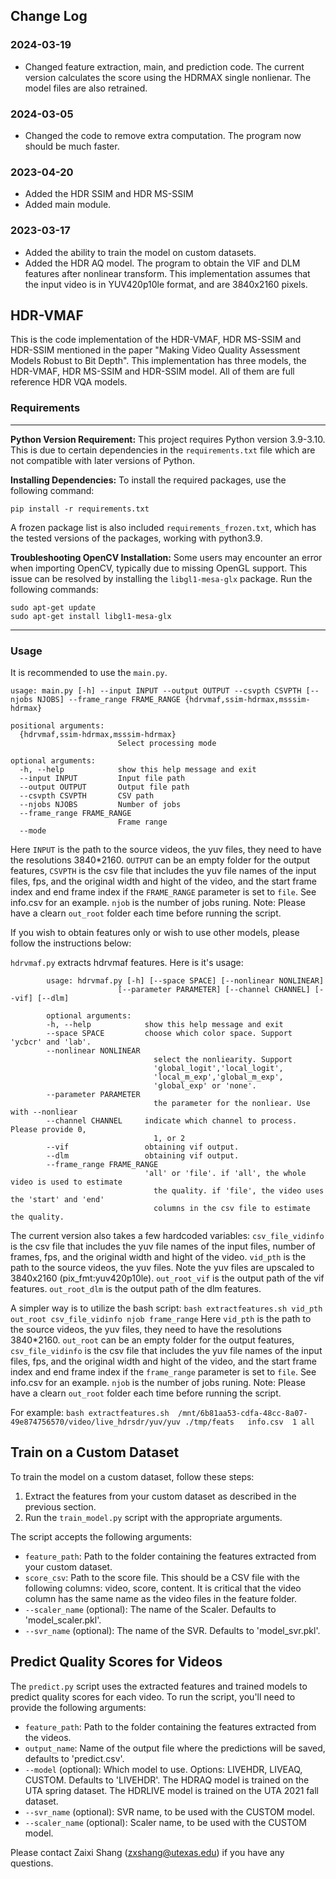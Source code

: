 ## Change Log
### 2024-03-19
- Changed feature extraction, main, and prediction code. The current version calculates the score using the HDRMAX single nonlienar. The model files are also retrained. 

### 2024-03-05
- Changed the code to remove extra computation. The program now should be much faster. 


### 2023-04-20
- Added the HDR SSIM and HDR MS-SSIM
- Added main module.

### 2023-03-17
- Added the ability to train the model on custom datasets. 
- Added the HDR AQ model. The program to obtain the VIF and DLM features after nonlinear transform. This implementation assumes that the input video is in YUV420p10le format, and are 3840x2160 pixels.

## HDR-VMAF
This is the code implementation of the HDR-VMAF, HDR MS-SSIM and HDR-SSIM mentioned in the paper "Making Video Quality Assessment Models Robust to Bit Depth". This implementation has three models, the HDR-VMAF, HDR MS-SSIM and HDR-SSIM model. All of them are full reference HDR VQA models. 

### Requirements
---

**Python Version Requirement:**
This project requires Python version 3.9-3.10. This is due to certain dependencies in the `requirements.txt` file which are not compatible with later versions of Python.

**Installing Dependencies:**
To install the required packages, use the following command:
```
pip install -r requirements.txt
```
A frozen package list is also included `requirements_frozen.txt`, which has the tested versions of the packages, working with python3.9.

**Troubleshooting OpenCV Installation:**
Some users may encounter an error when importing OpenCV, typically due to missing OpenGL support. This issue can be resolved by installing the `libgl1-mesa-glx` package. Run the following commands:
```
sudo apt-get update
sudo apt-get install libgl1-mesa-glx
```

---
### Usage

It is recommended to use the `main.py`. 

```
usage: main.py [-h] --input INPUT --output OUTPUT --csvpth CSVPTH [--njobs NJOBS] --frame_range FRAME_RANGE {hdrvmaf,ssim-hdrmax,msssim-hdrmax}

positional arguments:
  {hdrvmaf,ssim-hdrmax,msssim-hdrmax}
                        Select processing mode

optional arguments:
  -h, --help            show this help message and exit
  --input INPUT         Input file path
  --output OUTPUT       Output file path
  --csvpth CSVPTH       CSV path
  --njobs NJOBS         Number of jobs
  --frame_range FRAME_RANGE
                        Frame range
  --mode 
```

Here `INPUT` is the path to the source videos, the yuv files, they need to have the resolutions 3840*2160. `OUTPUT` can be an empty folder for the output features, `CSVPTH` is the csv file that includes the yuv file names of the input files, fps, and the original width and hight of the video, and the start frame index and end frame index if the `FRAME_RANGE` parameter is set to `file`. See info.csv for an example. `njob` is the number of jobs runing.
Note: Please have a clearn `out_root` folder each time before running the script.

If you wish to obtain features only or wish to use other models, please follow the instructions below:


`hdrvmaf.py` extracts hdrvmaf features. Here is it's usage:

```
        usage: hdrvmaf.py [-h] [--space SPACE] [--nonlinear NONLINEAR]
                        [--parameter PARAMETER] [--channel CHANNEL] [--vif] [--dlm]

        optional arguments:
        -h, --help            show this help message and exit
        --space SPACE         choose which color space. Support 'ycbcr' and 'lab'.
        --nonlinear NONLINEAR
                                select the nonliearity. Support
                                'global_logit','local_logit',
                                'local_m_exp','global_m_exp',
                                'global_exp' or 'none'.
        --parameter PARAMETER
                                the parameter for the nonliear. Use with --nonliear
        --channel CHANNEL     indicate which channel to process. Please provide 0,
                                1, or 2
        --vif                 obtaining vif output.
        --dlm                 obtaining vif output.
        --frame_range FRAME_RANGE
                              'all' or 'file'. if 'all', the whole video is used to estimate
                                the quality. if 'file', the video uses the 'start' and 'end'
                                columns in the csv file to estimate the quality.
```

The current version also takes a few hardcoded variables: `csv_file_vidinfo` is the csv file that includes the yuv file names of the input files, number of frames, fps, and the original width and hight of the video. `vid_pth` is the path to the source videos, the yuv files. Note the yuv files are upscaled to 3840x2160 (pix_fmt:yuv420p10le).  `out_root_vif` is the output path of the vif features. `out_root_dlm` is the output path of the dlm features.

A simpler way is to utilize the bash script:
```bash extractfeatures.sh vid_pth out_root csv_file_vidinfo njob frame_range```
Here `vid_pth` is the path to the source videos, the yuv files, they need to have the resolutions 3840*2160. `out_root` can be an empty folder for the output features, `csv_file_vidinfo` is the csv file that includes the yuv file names of the input files, fps, and the original width and hight of the video, and the start frame index and end frame index if the `frame_range` parameter is set to `file`. See info.csv for an example. `njob` is the number of jobs runing.
Note: Please have a clearn `out_root` folder each time before running the script.

For example:
```bash extractfeatures.sh  /mnt/6b81aa53-cdfa-48cc-8a07-49e874756570/video/live_hdrsdr/yuv/yuv ./tmp/feats   info.csv  1 all```

## Train on a Custom Dataset

To train the model on a custom dataset, follow these steps:

1. Extract the features from your custom dataset as described in the previous section.
2. Run the `train_model.py` script with the appropriate arguments.

The script accepts the following arguments:

- `feature_path`: Path to the folder containing the features extracted from your custom dataset.
- `score_csv`: Path to the score file. This should be a CSV file with the following columns: video, score, content. It is critical that the video column has the same name as the video files in the feature folder.
- `--scaler_name` (optional): The name of the Scaler. Defaults to 'model_scaler.pkl'.
- `--svr_name` (optional): The name of the SVR. Defaults to 'model_svr.pkl'.



## Predict Quality Scores for Videos

The `predict.py` script uses the extracted features and trained models to predict quality scores for each video. To run the script, you'll need to provide the following arguments:

- `feature_path`: Path to the folder containing the features extracted from the videos.
- `output_name`: Name of the output file where the predictions will be saved, defaults to 'predict.csv'.
- `--model` (optional): Which model to use. Options: LIVEHDR, LIVEAQ, CUSTOM. Defaults to 'LIVEHDR'. The HDRAQ model is trained on the UTA spring dataset. The HDRLIVE model is trained on the UTA 2021 fall dataset.
- `--svr_name` (optional): SVR name, to be used with the CUSTOM model.
- `--scaler_name` (optional): Scaler name, to be used with the CUSTOM model.



Please contact Zaixi Shang (zxshang@utexas.edu) if you have any questions.
